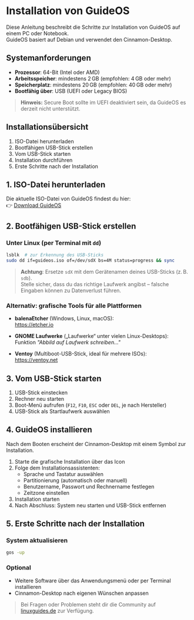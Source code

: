 # Installation von GuideOS

Diese Anleitung beschreibt die Schritte zur Installation von GuideOS auf einem PC oder Notebook.  
GuideOS basiert auf Debian und verwendet den Cinnamon-Desktop.

## Systemanforderungen

- **Prozessor**: 64-Bit (Intel oder AMD)  
- **Arbeitsspeicher**: mindestens 2 GB (empfohlen: 4 GB oder mehr)  
- **Speicherplatz**: mindestens 20 GB (empfohlen: 40 GB oder mehr)  
- **Bootfähig über**: USB (UEFI oder Legacy BIOS)  

> **Hinweis:** Secure Boot sollte im UEFI deaktiviert sein, da GuideOS es derzeit nicht unterstützt.

## Installationsübersicht

1. ISO-Datei herunterladen  
2. Bootfähigen USB-Stick erstellen  
3. Vom USB-Stick starten  
4. Installation durchführen  
5. Erste Schritte nach der Installation  

## 1. ISO-Datei herunterladen

Die aktuelle ISO-Datei von GuideOS findest du hier:  
👉 [Download GuideOS](https://guideos.link/download)

## 2. Bootfähigen USB-Stick erstellen

### Unter Linux (per Terminal mit `dd`)

```bash
lsblk  # zur Erkennung des USB-Sticks
sudo dd if=guideos.iso of=/dev/sdX bs=4M status=progress && sync
```

> **Achtung**: Ersetze `sdX` mit dem Gerätenamen deines USB-Sticks (z. B. `sdb`).  
> Stelle sicher, dass du das richtige Laufwerk angibst – falsche Eingaben können zu Datenverlust führen.

### Alternativ: grafische Tools für alle Plattformen

- **balenaEtcher** (Windows, Linux, macOS):  
  https://etcher.io

- **GNOME Laufwerke** („Laufwerke“ unter vielen Linux-Desktops):  
  Funktion *"Abbild auf Laufwerk schreiben…"*

- **Ventoy** (Multiboot-USB-Stick, ideal für mehrere ISOs):  
  https://ventoy.net

## 3. Vom USB-Stick starten

1. USB-Stick einstecken  
2. Rechner neu starten  
3. Boot-Menü aufrufen (`F12`, `F10`, `ESC` oder `DEL`, je nach Hersteller)  
4. USB-Stick als Startlaufwerk auswählen

## 4. GuideOS installieren

Nach dem Booten erscheint der Cinnamon-Desktop mit einem Symbol zur Installation.

1. Starte die grafische Installation über das Icon  
2. Folge dem Installationsassistenten:  
   - Sprache und Tastatur auswählen  
   - Partitionierung (automatisch oder manuell)  
   - Benutzername, Passwort und Rechnername festlegen  
   - Zeitzone einstellen  
3. Installation starten  
4. Nach Abschluss: System neu starten und USB-Stick entfernen

## 5. Erste Schritte nach der Installation

### System aktualisieren

```bash
gos -up
```

### Optional

- Weitere Software über das Anwendungsmenü oder per Terminal installieren  
- Cinnamon-Desktop nach eigenen Wünschen anpassen

> Bei Fragen oder Problemen steht dir die Community auf [linuxguides.de](https://forum.linuxguides.de) zur Verfügung.
